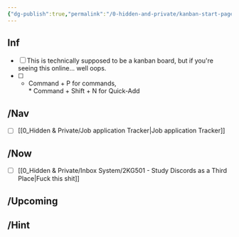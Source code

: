 ```yaml
---
{"dg-publish":true,"permalink":"/0-hidden-and-private/kanban-start-page/","title":"KANBAN_Start Page","noteIcon":"","created":"Wednesday, January 3rd 2024, 2:01:32 am","updated":"2024-01-03T02:37:44.211+01:00"}
---
```



## Inf

- [ ] This is technically supposed to be a kanban board, but if you're seeing this online... well oops.
- [ ] * Command + P for commands, <br>* Command + Shift + N for Quick-Add


## /Nav

- [ ] [[0_Hidden & Private/Job application Tracker\|Job application Tracker]]


## /Now

- [ ] [[0_Hidden & Private/Inbox System/2KG501 - Study Discords as a Third Place\|Fuck this shit]]


## /Upcoming



## /Hint





